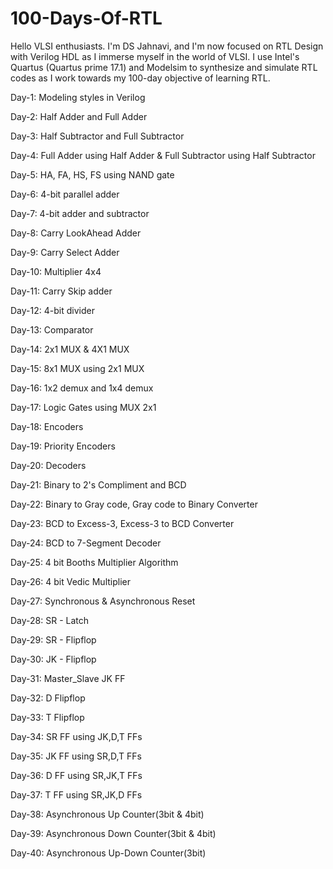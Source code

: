 # 100-Days-Of-RTL
Hello VLSI enthusiasts. I'm DS Jahnavi, and I'm now focused on RTL Design with Verilog HDL as I immerse myself in the world of VLSI. I use Intel's Quartus (Quartus prime 17.1) and Modelsim to synthesize and simulate RTL codes as I work towards my 100-day objective of learning RTL. 

Day-1: Modeling styles in Verilog

Day-2: Half Adder and Full Adder

Day-3: Half Subtractor and Full Subtractor

Day-4: Full Adder using Half Adder & Full Subtractor using Half Subtractor

Day-5: HA, FA, HS, FS using NAND gate

Day-6: 4-bit parallel adder

Day-7: 4-bit adder and subtractor

Day-8: Carry LookAhead Adder

Day-9: Carry Select Adder

Day-10: Multiplier 4x4

Day-11: Carry Skip adder

Day-12: 4-bit divider

Day-13: Comparator

Day-14: 2x1 MUX & 4X1 MUX

Day-15: 8x1 MUX using 2x1 MUX

Day-16: 1x2 demux and 1x4 demux

Day-17: Logic Gates using MUX 2x1

Day-18: Encoders

Day-19: Priority Encoders

Day-20: Decoders

Day-21: Binary to 2's Compliment and BCD

Day-22: Binary to Gray code, Gray code to Binary Converter

Day-23: BCD to Excess-3, Excess-3 to BCD Converter

Day-24: BCD to 7-Segment Decoder

Day-25: 4 bit Booths Multiplier Algorithm

Day-26: 4 bit Vedic Multiplier

Day-27: Synchronous & Asynchronous Reset

Day-28: SR - Latch

Day-29: SR - Flipflop

Day-30: JK - Flipflop

Day-31: Master_Slave JK FF

Day-32: D Flipflop

Day-33: T Flipflop

Day-34: SR FF using JK,D,T FFs

Day-35: JK FF using SR,D,T FFs

Day-36: D FF using  SR,JK,T FFs

Day-37: T FF using  SR,JK,D FFs

Day-38: Asynchronous Up Counter(3bit & 4bit)

Day-39: Asynchronous Down Counter(3bit & 4bit)

Day-40: Asynchronous Up-Down Counter(3bit)
























































































